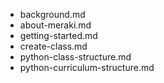 - background.md
- about-meraki.md
- getting-started.md
- create-class.md
- python-class-structure.md
- python-curriculum-structure.md
